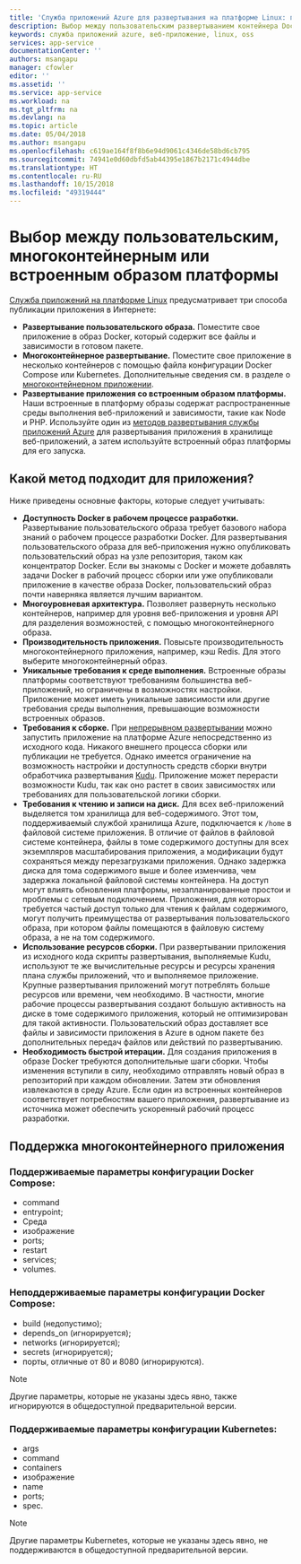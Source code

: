 ```yaml
---
title: 'Служба приложений Azure для развертывания на платформе Linux: пользовательский, многоконтейнерный или встроенный образ платформы  | Документация Майкрософт'
description: Выбор между пользовательским развертыванием контейнера Docker и многоконтейнерной или встроенной исполняющей средой для службы приложений на платформе Linux
keywords: служба приложений azure, веб-приложение, linux, oss
services: app-service
documentationCenter: ''
authors: msangapu
manager: cfowler
editor: ''
ms.assetid: ''
ms.service: app-service
ms.workload: na
ms.tgt_pltfrm: na
ms.devlang: na
ms.topic: article
ms.date: 05/04/2018
ms.author: msangapu
ms.openlocfilehash: c619ae164f8f8b6e94d9061c4346de58bd6cb795
ms.sourcegitcommit: 74941e0d60dbfd5ab44395e1867b2171c4944dbe
ms.translationtype: HT
ms.contentlocale: ru-RU
ms.lasthandoff: 10/15/2018
ms.locfileid: "49319444"
---
```

# <a name="custom-image-multi-container-or-built-in-platform-image"></a>Выбор между пользовательским, многоконтейнерным или встроенным образом платформы

[Служба приложений на платформе Linux](app-service-linux-intro.md) предусматривает три способа публикации приложения в Интернете:

- **Развертывание пользовательского образа.** Поместите свое приложение в образ Docker, который содержит все файлы и зависимости в готовом пакете.
- **Многоконтейнерное развертывание.** Поместите свое приложение в несколько контейнеров с помощью файла конфигурации Docker Compose или Kubernetes. Дополнительные сведения см. в разделе о [многоконтейнерном приложении](#multi-container-apps-supportability).
- **Развертывание приложения со встроенным образом платформы.** Наши встроенные в платформу образы содержат распространенные среды выполнения веб-приложений и зависимости, такие как Node и PHP. Используйте один из [методов развертывания службы приложений Azure](../app-service-deploy-local-git.md?toc=%2fazure%2fapp-service%2fcontainers%2ftoc.json) для развертывания приложения в хранилище веб-приложений, а затем используйте встроенный образ платформы для его запуска.

## <a name="which-method-is-right-for-your-app"></a>Какой метод подходит для приложения? 

Ниже приведены основные факторы, которые следует учитывать:

- **Доступность Docker в рабочем процессе разработки.** Развертывание пользовательского образа требует базового набора знаний о рабочем процессе разработки Docker. Для развертывания пользовательского образа для веб-приложения нужно опубликовать пользовательский образ на узле репозитория, таком как концентратор Docker. Если вы знакомы с Docker и можете добавлять задачи Docker в рабочий процесс сборки или уже опубликовали приложение в качестве образа Docker, пользовательский образ почти наверняка является лучшим вариантом.
- **Многоуровневая архитектура.** Позволяет развернуть несколько контейнеров, например для уровня веб-приложения и уровня API для разделения возможностей, с помощью многоконтейнерного образа. 
- **Производительность приложения.** Повысьте производительность многоконтейнерного приложения, например, кэш Redis. Для этого выберите многоконтейнерный образ.
- **Уникальные требования к среде выполнения.** Встроенные образы платформы соответствуют требованиям большинства веб-приложений, но ограничены в возможностях настройки. Приложение может иметь уникальные зависимости или другие требования среды выполнения, превышающие возможности встроенных образов.
- **Требования к сборке.** При [непрерывном развертывании](../app-service-continuous-deployment.md?toc=%2fazure%2fapp-service%2fcontainers%2ftoc.json) можно запустить приложение на платформе Azure непосредственно из исходного кода. Никакого внешнего процесса сборки или публикации не требуется. Однако имеется ограничение на возможность настройки и доступность средств сборки внутри обработчика развертывания [Kudu](https://github.com/projectkudu/kudu/wiki). Приложение может перерасти возможности Kudu, так как оно растет в своих зависимостях или требованиях для пользовательской логики сборки.
- **Требования к чтению и записи на диск.** Для всех веб-приложений выделяется том хранилища для веб-содержимого. Этот том, поддерживаемый службой хранилища Azure, подключается к `/home` в файловой системе приложения. В отличие от файлов в файловой системе контейнера, файлы в томе содержимого доступны для всех экземпляров масштабирования приложения, а модификации будут сохраняться между перезагрузками приложения. Однако задержка диска для тома содержимого выше и более изменчива, чем задержка локальной файловой системы контейнера. На доступ могут влиять обновления платформы, незапланированные простои и проблемы с сетевым подключением. Приложения, для которых требуется частый доступ только для чтения к файлам содержимого, могут получить преимущества от развертывания пользовательского образа, при котором файлы помещаются в файловую систему образа, а не на том содержимого.
- **Использование ресурсов сборки.** При развертывании приложения из исходного кода скрипты развертывания, выполняемые Kudu, используют те же вычислительные ресурсы и ресурсы хранения плана службы приложений, что и выполняемое приложение. Крупные развертывания приложений могут потреблять больше ресурсов или времени, чем необходимо. В частности, многие рабочие процессы развертывания создают большую активность на диске в томе содержимого приложения, который не оптимизирован для такой активности. Пользовательский образ доставляет все файлы и зависимости приложения в Azure в одном пакете без дополнительных передач файлов или действий по развертыванию.
- **Необходимость быстрой итерации.** Для создания приложения в образе Docker требуются дополнительные шаги сборки. Чтобы изменения вступили в силу, необходимо отправлять новый образ в репозиторий при каждом обновлении. Затем эти обновления извлекаются в среду Azure. Если один из встроенных контейнеров соответствует потребностям вашего приложения, развертывание из источника может обеспечить ускоренный рабочий процесс разработки.

## <a name="multi-container-apps-supportability"></a>Поддержка многоконтейнерного приложения

### <a name="supported-docker-compose-configuration-options"></a>Поддерживаемые параметры конфигурации Docker Compose:
- command
- entrypoint;
- Среда
- изображение
- ports;
- restart
- services;
- volumes.

### <a name="unsupported-docker-compose-configuration-options"></a>Неподдерживаемые параметры конфигурации Docker Compose:
- build (недопустимо);
- depends_on (игнорируется);
- networks (игнорируется);
- secrets (игнорируется);
- порты, отличные от 80 и 8080 (игнорируются).

> [!NOTE]
> Другие параметры, которые не указаны здесь явно, также игнорируются в общедоступной предварительной версии.

### <a name="supported-kubernetes-configuration-options"></a>Поддерживаемые параметры конфигурации Kubernetes:
- args
- command
- containers
- изображение
- name
- ports;
- spec.

> [!NOTE]
>Другие параметры Kubernetes, которые не указаны здесь явно, не поддерживаются в общедоступной предварительной версии.
>
